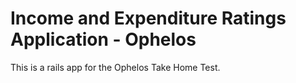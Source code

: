 # Income and Expenditure Ratings Application - Ophelos

This is a rails app for the Ophelos Take Home Test. 

